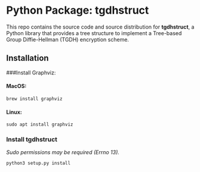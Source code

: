 # Python Package: tgdhstruct
This repo contains the source code and source distribution for **tgdhstruct**, a Python library that provides a tree structure to implement a Tree-based Group Diffie-Hellman (TGDH) encryption scheme. 
## Installation
###Install Graphviz:
#### MacOS:
```
brew install graphviz
```
#### Linux:
```
sudo apt install graphviz
```
### Install tgdhstruct
*Sudo permissions may be required (Errno 13).*
```
python3 setup.py install
```

